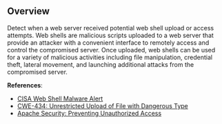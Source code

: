 ## Overview

Detect when a web server received potential web shell upload or access attempts. Web shells are malicious scripts uploaded to a web server that provide an attacker with a convenient interface to remotely access and control the compromised server. Once uploaded, web shells can be used for a variety of malicious activities including file manipulation, credential theft, lateral movement, and launching additional attacks from the compromised server.

**References**:
- [CISA Web Shell Malware Alert](https://www.cisa.gov/news-events/alerts/2021/04/15/nsa-cisa-joint-advisory-detecting-and-preventing-web-shell-malware)
- [CWE-434: Unrestricted Upload of File with Dangerous Type](https://cwe.mitre.org/data/definitions/434.html)
- [Apache Security: Preventing Unauthorized Access](https://httpd.apache.org/docs/2.4/misc/security_tips.html#serverroot) 